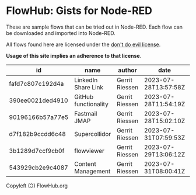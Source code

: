 # FlowHub: Gists for Node-RED

These are sample flows that can be tried out in Node-RED. Each flow can be downloaded and imported into Node-RED.

All flows found here are licensed under the [don't do evil license](https://cdn.openmindmap.org/LICENSE.txt).

**Usage of this site implies an adherence to that license**.

| id | name| author | date | details |
|----|-----|--------|------|---------|
| fafd7c807c192d4a |  LinkedIn Share Link | Gerrit Riessen | 2023-07-28T13:57:58Z | [details](https://flowhub.org/f/fafd7c807c192d4a) |
| 390ee0021ded4910 |  GitHub functionality | Gerrit Riessen | 2023-07-28T11:54:19Z | [details](https://flowhub.org/f/390ee0021ded4910) |
| 90196166b57a77e5 |  Fastmail JMAP | Gerrit Riessen | 2023-07-28T15:02:10Z | [details](https://flowhub.org/f/90196166b57a77e5) |
| d7f182b9ccdd6c48 |  Supercollidor | Gerrit Riessen | 2023-07-31T07:59:53Z | [details](https://flowhub.org/f/d7f182b9ccdd6c48) |
| 3b1289d7ccf9cb0f |  flowviewer | Gerrit Riessen | 2023-07-29T13:06:12Z | [details](https://flowhub.org/f/3b1289d7ccf9cb0f) |
| 543929cb2e9c4087 |  Content Management | Gerrit Riessen | 2023-07-31T08:00:41Z | [details](https://flowhub.org/f/543929cb2e9c4087) |

Copyleft (Ɔ) FlowHub.org
